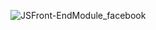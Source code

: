 
![JSFront-EndModule_facebook](https://github.com/user-attachments/assets/93872a5a-4fc7-4ae6-9ea0-7cb0cf223b42)
